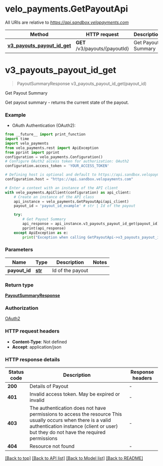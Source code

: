 # velo_payments.GetPayoutApi

All URIs are relative to *https://api.sandbox.velopayments.com*

Method | HTTP request | Description
------------- | ------------- | -------------
[**v3_payouts_payout_id_get**](GetPayoutApi.md#v3_payouts_payout_id_get) | **GET** /v3/payouts/{payoutId} | Get Payout Summary


# **v3_payouts_payout_id_get**
> PayoutSummaryResponse v3_payouts_payout_id_get(payout_id)

Get Payout Summary

Get payout summary - returns the current state of the payout.

### Example

* OAuth Authentication (OAuth2):
```python
from __future__ import print_function
import time
import velo_payments
from velo_payments.rest import ApiException
from pprint import pprint
configuration = velo_payments.Configuration()
# Configure OAuth2 access token for authorization: OAuth2
configuration.access_token = 'YOUR_ACCESS_TOKEN'

# Defining host is optional and default to https://api.sandbox.velopayments.com
configuration.host = "https://api.sandbox.velopayments.com"

# Enter a context with an instance of the API client
with velo_payments.ApiClient(configuration) as api_client:
    # Create an instance of the API class
    api_instance = velo_payments.GetPayoutApi(api_client)
    payout_id = 'payout_id_example' # str | Id of the payout

    try:
        # Get Payout Summary
        api_response = api_instance.v3_payouts_payout_id_get(payout_id)
        pprint(api_response)
    except ApiException as e:
        print("Exception when calling GetPayoutApi->v3_payouts_payout_id_get: %s\n" % e)
```

### Parameters

Name | Type | Description  | Notes
------------- | ------------- | ------------- | -------------
 **payout_id** | [**str**](.md)| Id of the payout | 

### Return type

[**PayoutSummaryResponse**](PayoutSummaryResponse.md)

### Authorization

[OAuth2](../README.md#OAuth2)

### HTTP request headers

 - **Content-Type**: Not defined
 - **Accept**: application/json

### HTTP response details
| Status code | Description | Response headers |
|-------------|-------------|------------------|
**200** | Details of Payout |  -  |
**401** | Invalid access token. May be expired or invalid |  -  |
**403** | The authentication does not have permissions to access the resource This usually occurs when there is a valid authentication instance (client or user) but they do not have the required permissions  |  -  |
**404** | Resource not found |  -  |

[[Back to top]](#) [[Back to API list]](../README.md#documentation-for-api-endpoints) [[Back to Model list]](../README.md#documentation-for-models) [[Back to README]](../README.md)


